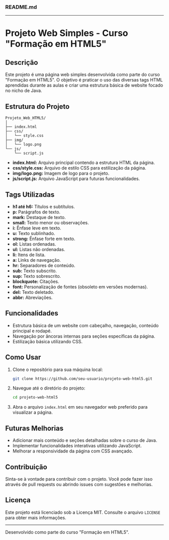 ### README.md

---

# Projeto Web Simples - Curso "Formação em HTML5"

## Descrição

Este projeto é uma página web simples desenvolvida como parte do curso "Formação em HTML5". O objetivo é praticar o uso das diversas tags HTML aprendidas durante as aulas e criar uma estrutura básica de website focado no nicho de Java.

## Estrutura do Projeto

```plaintext
Projeto_Web_HTML5/
│
├── index.html
├── css/
│   └── style.css
├── img/
│   └── logo.png
└── js/
    └── script.js
```

- **index.html:** Arquivo principal contendo a estrutura HTML da página.
- **css/style.css:** Arquivo de estilo CSS para estilização da página.
- **img/logo.png:** Imagem de logo para o projeto.
- **js/script.js:** Arquivo JavaScript para futuras funcionalidades.

## Tags Utilizadas

- **h1 até h6:** Títulos e subtítulos.
- **p:** Parágrafos de texto.
- **mark:** Destaque de texto.
- **small:** Texto menor ou observações.
- **i:** Ênfase leve em texto.
- **u:** Texto sublinhado.
- **strong:** Ênfase forte em texto.
- **ol:** Listas ordenadas.
- **ul:** Listas não ordenadas.
- **li:** Itens de lista.
- **a:** Links de navegação.
- **hr:** Separadores de conteúdo.
- **sub:** Texto subscrito.
- **sup:** Texto sobrescrito.
- **blockquote:** Citações.
- **font:** Personalização de fontes (obsoleto em versões modernas).
- **del:** Texto deletado.
- **abbr:** Abreviações.

## Funcionalidades

- Estrutura básica de um website com cabeçalho, navegação, conteúdo principal e rodapé.
- Navegação por âncoras internas para seções específicas da página.
- Estilização básica utilizando CSS.

## Como Usar

1. Clone o repositório para sua máquina local:
    ```bash
    git clone https://github.com/seu-usuario/projeto-web-html5.git
    ```

2. Navegue até o diretório do projeto:
    ```bash
    cd projeto-web-html5
    ```

3. Abra o arquivo `index.html` em seu navegador web preferido para visualizar a página.

## Futuras Melhorias

- Adicionar mais conteúdo e seções detalhadas sobre o curso de Java.
- Implementar funcionalidades interativas utilizando JavaScript.
- Melhorar a responsividade da página com CSS avançado.

## Contribuição

Sinta-se à vontade para contribuir com o projeto. Você pode fazer isso através de pull requests ou abrindo issues com sugestões e melhorias.

## Licença

Este projeto está licenciado sob a Licença MIT. Consulte o arquivo `LICENSE` para obter mais informações.

---

Desenvolvido como parte do curso "Formação em HTML5".